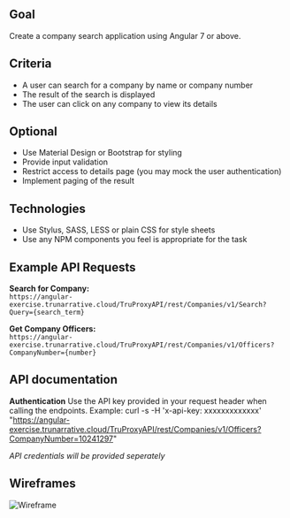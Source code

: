 ## Goal
Create a company search application using Angular 7 or above. 

## Criteria
* A user can search for a company by name or company number
* The result of the search is displayed
* The user can click on any company to view its details

## Optional
* Use Material Design or Bootstrap for styling
* Provide input validation
* Restrict access to details page (you may mock the user authentication)
* Implement paging of the result

## Technologies
* Use Stylus, SASS, LESS or plain CSS for style sheets
* Use any NPM components you feel is appropriate for the task

## Example API Requests
**Search for Company:**  
`https://angular-exercise.trunarrative.cloud/TruProxyAPI/rest/Companies/v1/Search?Query={search_term}`

**Get Company Officers:**  
`https://angular-exercise.trunarrative.cloud/TruProxyAPI/rest/Companies/v1/Officers?CompanyNumber={number}`

## API documentation

**Authentication**
Use the API key provided in your request header when calling the endpoints. 
Example: curl -s -H 'x-api-key: xxxxxxxxxxxxx' "https://angular-exercise.trunarrative.cloud/TruProxyAPI/rest/Companies/v1/Officers?CompanyNumber=10241297"

*API credentials will be provided seperately*

## Wireframes

![Wireframe](https://raw.githubusercontent.com/TruNarrative/angular-exercise/master/CompanySearch.jpeg)
